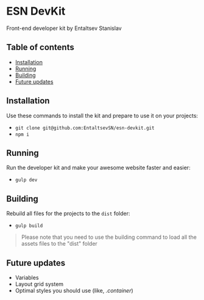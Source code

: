 # ESN DevKit
Front-end developer kit by Entaltsev Stanislav

## Table of contents
* [Installation](#installation)
* [Running](#running)
* [Building](#building)
* [Future updates](#future-updates)

## Installation

Use these commands to install the kit and prepare to use it on your projects:
* ``` git clone git@github.com:EntaltsevSN/esn-devkit.git ```
* ``` npm i ```

## Running 

Run the developer kit and make your awesome website faster and easier:
* ``` gulp dev ```

## Building

Rebuild all files for the projects to the ``` dist ``` folder:
* ``` gulp build ```

> Please note that you need to use the building command to load all the assets files to the "dist" folder

## Future updates

* Variables
* Layout grid system
* Optimal styles you should use (like, _.container_)

